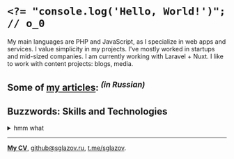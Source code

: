 # `<?= "console.log('Hello, World!')"; // o_0`
My main languages are PHP and JavaScript, as I specialize in web apps and services. I value simplicity in my projects. I've mostly worked in startups and mid-sized companies. I am currently working with Laravel + Nuxt. I like to work with content projects: blogs, media.

## Some of [my articles](https://sglazov.ru/notes/): <sup>_(in Russian)_</sup>



## Buzzwords: Skills and Technologies
<details>
  <summary>hmm what</summary>

  PostCSS, SCSS, Less, Tinkoff API, Composer, HTML, ispmanager, Zeplin, React, SVG, TimeWeb, Sketch, Eloquent ORM, PHP, Docker, GitHub Actions, CSS, MySQL, Figma, Apache, Bitbucket, Photoshop, Deployer.php, JavaScript, Pug (Jade), Nginx, Vite, Gulp, Livewire, Nunjucks, Vue, Stylus, Laravel Nova, GitHub, Shell, Bootstrap, WordPress, jQuery, Reg.ru, SEO, CloudPayments API, GitLab, Accessibility (a11y), Cypress, styled-components, HTTPie, Flarum, MAMP, Git, Eleventy (11ty), webpack, Grunt, Nuxt, Blade, Markdown, Shop-Script, phpMyAdmin, БЭМ, Laravel, Tailwind, Makefile.
</details>

----
[**My CV**](https://sglazov.ru/cv/), [github@sglazov.ru](mailto:github@sglazov.ru), [t.me/sglazov](https://t.me/sglazov).
